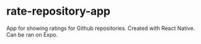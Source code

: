 # rate-repository-app
App for showing ratings for Github repositories. Created with React Native. Can be ran on Expo.
